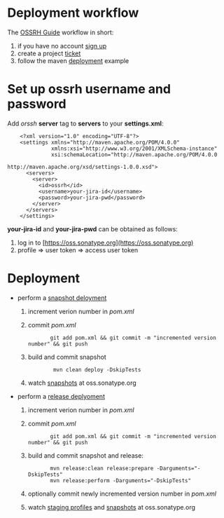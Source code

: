 Deployment workflow
====================
The [OSSRH Guide](http://central.sonatype.org/pages/ossrh-guide.html) 
workflow in short:

1. if you have no account [sign up](https://issues.sonatype.org/secure/Signup!default.jspa)
1. create a project [ticket](http://central.sonatype.org/pages/ossrh-guide.html#create-a-ticket-with-sonatype)
1. follow the maven [deployment](http://central.sonatype.org/pages/apache-maven.html) example

Set up ossrh username and password
==================================
Add *orssh* **server** tag to **servers** to your **settings.xml**:

        <?xml version="1.0" encoding="UTF-8"?>
        <settings xmlns="http://maven.apache.org/POM/4.0.0" 
                  xmlns:xsi="http://www.w3.org/2001/XMLSchema-instance"
                  xsi:schemaLocation="http://maven.apache.org/POM/4.0.0 
                                      http://maven.apache.org/xsd/settings-1.0.0.xsd">
          <servers>
            <server>
              <id>ossrh</id>
              <username>your-jira-id</username>
              <password>your-jira-pwd</password>
            </server>
          </servers>
        </settings>


**your-jira-id** and **your-jira-pwd** can be obtained as follows:

1. log in to [https://oss.sonatype.org](https://oss.sonatype.org)
1. profile => user token => access user token

Deployment
==========

* perform a [snapshot deloyment](http://central.sonatype.org/pages/apache-maven.html#performing-a-snapshot-deployment)

  1. increment verion number in *pom.xml*
  1. commit *pom.xml*

                git add pom.xml && git commit -m "incremented version number" && git push
 
  1. build and commit snapshot
 
                 mvn clean deploy -DskipTests

  1. watch [snapshots](https://oss.sonatype.org/#nexus-search;quick~avrora-framework) at oss.sonatype.org 

* perform a [release deplyoment](http://central.sonatype.org/pages/apache-maven.html#performing-a-release-deployment-with-the-maven-release-plugin)

  1. increment verion number in *pom.xml*
  1. commit *pom.xml*

                git add pom.xml && git commit -m "incremented version number" && git push
        
  1. build and commit snapshot and release:

                mvn release:clean release:prepare -Darguments="-DskipTests"
                mvn release:perform -Darguments="-DskipTests"

  1. optionally commit newly incremented version number in *pom.xml*
  1. watch [staging profiles](https://oss.sonatype.org/#stagingProfiles) and [snapshots](https://oss.sonatype.org/#nexus-search;quick~avrora-framework) at oss.sonatype.org 
